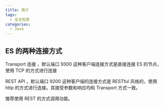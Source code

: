 ```yaml
---
title: 简介
tags:
  - 全文检索
categories:
  - Java
---
```




## ES 的两种连接方式

Transport 连接 ，默认端口 9300
这种客户端连接方式是直接连接 ES 的节点，使用 TCP 的方式进行连接

REST API ，默认端口 9200
这种客户端的连接方式是 RESTful 风格的，使用 http 的方式进行连接。其接受参数和响应均和 Transport 方式一致。

推荐使用 REST 的方式调用功能。